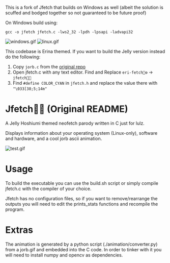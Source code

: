 This is a fork of Jfetch that builds on Windows as well (albeit the solution is scuffed and bodged together so not guaranteed to be future proof)

On Windows build using:
```
gcc -o jfetch jfetch.c -lws2_32 -lpdh -lpsapi -ladvapi32  
```
![windows.gif](windows.gif)
![linux.gif](linux.gif)

This codebase is Erina themed.
If you want to build the Jelly version instead do the following:
1. Copy `jorb.c` from the [original repo ](https://github.com/jffops/jfetch/blob/main/jorb.c)
2. Open jfetch.c with any text editor. Find and Replace `eri-fetch🐯⚙️` -> `jfetch🌠🎀`
3. Find `#define COLOR_CYAN` in `jfetch.h` and replace the value there with `"\033[38;5;14m"`

# Jfetch🌠🎀 (Original README)

A Jelly Hoshiumi themed neofetch parody written in C just for lulz.

Displays information about your operating system (Linux-only), software and hardware, and a cool jorb ascii animation.

![test.gif](test.gif)

# Usage

To build the executable you can use the build.sh script or simply compile jfetch.c with the compiler of your choice.

Jfetch has no configuration files, so if you want to remove/rearrange the outputs you will need to edit the prints_stats functions and recompile the program.

# Extras

The animation is generated by a python script (./animation/converter.py) from a jorb.gif and embedded into the C code.
In order to tinker with it you will need to install numpy and opencv as dependencies.
